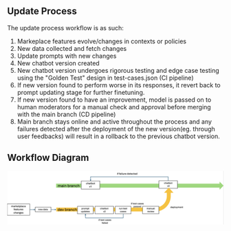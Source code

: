 ## Update Process
The update process workflow is as such:
1. Markeplace features evolve/changes in contexts or policies
2. New data collected and fetch changes
3. Update prompts with new changes
4. New chatbot version created
5. New chatbot version undergoes rigorous testing and edge case testing using the "Golden Test" design in test-cases.json (CI pipeline)
6. If new version found to perform worse in its responses, it revert back to prompt updating stage for further finetuning. 
7. If new version found to have an improvement, model is passed on to human moderators for a manual check and approval before merging with the main branch (CD pipeline)
8. Main branch stays online and active throughout the process and any failures detected after the deployment of the new version(eg. through user feedbacks) will result in a rollback to the previous chatbot version.

## Workflow Diagram
<img src="resources/workflow_diagram.png" width ="800">
